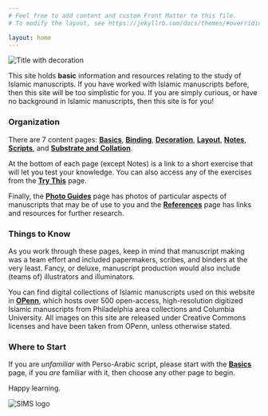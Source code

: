 ```yaml
---
# Feel free to add content and custom Front Matter to this file.
# To modify the layout, see https://jekyllrb.com/docs/themes/#overriding-theme-defaults

layout: home
---
```

![Title with decoration](/islamicmss/assets/basics.jpg)

This site holds **basic** information and resources relating to  the study of Islamic manuscripts. If you have worked with Islamic manuscripts before, then this site will be too simplistic for you. If you are simply curious, or have no background in Islamic manuscripts, then this site is for you!

### **Organization**

 There are 7 content pages: [**Basics**](/islamicmss/basics/), [**Binding**](/islamicmss/binding/), [**Decoration**](/islamicmss/decoration/), [**Layout**](/islamicmss/layout/), [**Notes**](/islamicmss/notes/), [**Scripts**](/islamicmss/scripts/), and [**Substrate and Collation**](/islamicmss/substrate/).

 At the bottom of each page (except Notes) is a link to a short exercise that will let you test your knowledge. You can also access any of the exercises from the [**Try This**](/islamicmss/exercises) page.

 Finally, the [**Photo Guides**](/islamicmss/photos/) page has photos of particular aspects of manuscripts that may be of use to you and the [**References**](/islamicmss/references/) page has links and resources for further research.

### **Things to Know**

As you work through these pages, keep in mind that manuscript making was a team effort and included papermakers, scribes,  and binders at the very least. Fancy, or deluxe, manuscript production would also include (teams of) illustrators and illuminators.

You can find digital collections of Islamic manuscripts used on this website in [**OPenn**](http://openn.library.upenn.edu/html/muslimworld_contents.html), which hosts over 500 open-access, high-resolution digitized Islamic manuscripts from Philadelphia area collections and Columbia University. All images on this site are released under Creative Commons licenses and have been taken from OPenn, unless otherwise stated.

### **Where to Start**

If you are *unfamiliar* with Perso-Arabic script, please start with the [**Basics**](/islamicmss/basics/) page, if you *are* familiar with it, then choose any other page to begin.


Happy learning.

![SIMS logo](/islamicmss/assets/sims-small.jpg)
